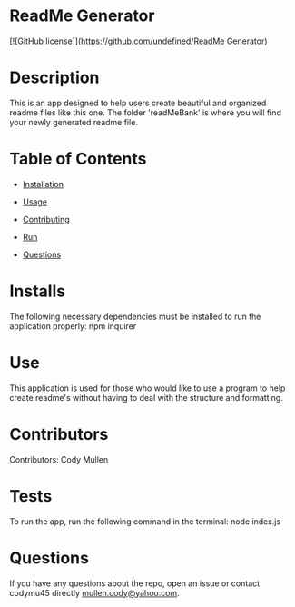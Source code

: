# ReadMe Generator
  [![GitHub license]](https://github.com/undefined/ReadMe Generator)
  
  # Description
  
  This is an app designed to help users create beautiful and organized readme files like this one. The folder 'readMeBank' is where you will find your newly generated readme file.
  
  # Table of Contents 
  
  * [Installation](#Installs)
  
  * [Usage](#Use)
  
  * [Contributing](#Contributors)
  
  * [Run](#Run)
  
  * [Questions](#questions)
  
  # Installs
  
  The following necessary dependencies must be installed to run the application properly: npm inquirer
  
  # Use
  
  ​This application is used for those who would like to use a program to help create readme's without having to deal with the structure and formatting.
  
  # Contributors
  
  ​Contributors: Cody Mullen
  
  # Tests
  
  To run the app, run the following command in the terminal: node index.js
  
  # Questions
  
  If you have any questions about the repo, open an issue or contact codymu45 directly mullen.cody@yahoo.com.
  